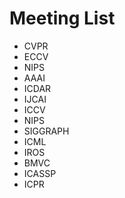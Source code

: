 # Meeting List

- CVPR
- ECCV
- NIPS
- AAAI
- ICDAR
- IJCAI
- ICCV 
- NIPS
- SIGGRAPH
- ICML
- IROS
- BMVC
- ICASSP
- ICPR